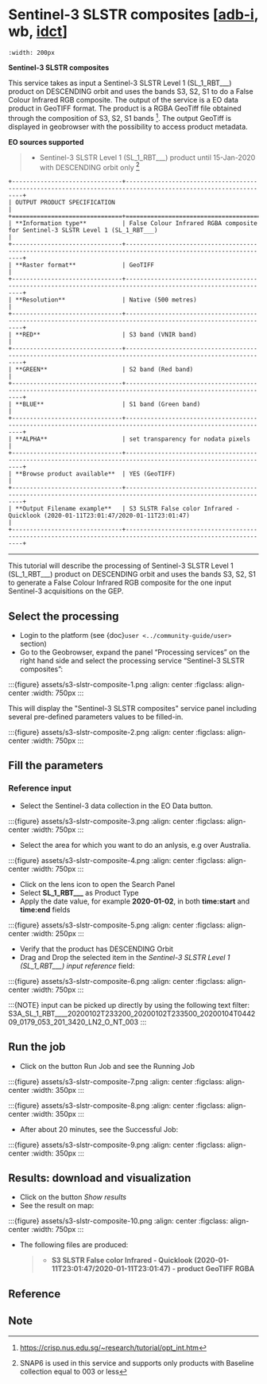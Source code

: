 # Sentinel-3 SLSTR composites \[[adb-i](https://www.esa.int/Applications/Observing_the_Earth/Copernicus/Sentinel-1/Using_satellite_information_to_help_rebuild_after_a_disaster), wb, [idct](https://disasterscharter.org/web/guest/disaster-types/-/asset_publisher/TC3LharmzylW/content/trial-of-the-charter-platform-prototypes;jsessionid=8F4DB8226069BBED7716EE4ED4CA2879.jvm1?redirect=https%3A%2F%2Fdisasterscharter.org%2Fweb%2Fguest%2Fdisaster-types%3Bjsessionid%3D8F4DB8226069BBED7716EE4ED4CA2879.jvm1%3Fp_p_id%3D101_INSTANCE_TC3LharmzylW%26p_p_lifecycle%3D0%26p_p_state%3Dnormal%26p_p_mode%3Dview%26p_p_col_id%3Dcolumn-1%26p_p_col_count%3D1)\]

```{image} assets/s3-slstr-composite-icon.png
:width: 200px
```

**Sentinel-3 SLSTR composites**

This service takes as input a Sentinel-3 SLSTR Level 1 (SL_1_RBT\_\_\_) product on DESCENDING orbit and uses the bands S3, S2, S1 to do a False Colour Infrared RGB composite.
The output of the service is a EO data product in GeoTIFF format. The product is a RGBA GeoTiff file obtained through the composition of S3, S2, S1 bands [^id3]. The output GeoTiff is displayed in geobrowser with the possibility to access product metadata.

**EO sources supported**

> - Sentinel-3 SLSTR Level 1 (SL_1_RBT\_\_\_) product until 15-Jan-2020 with DESCENDING orbit only [^id4]

```{eval-rst}
+-------------------------------+---------------------------------------------------------------------------------------------------------------+
| OUTPUT PRODUCT SPECIFICATION                                                                                                                  |
+===============================+===============================================================================================================+
| **Information type**          | False Colour Infrared RGBA composite for Sentinel-3 SLSTR Level 1 (SL_1_RBT___)                               |
+-------------------------------+---------------------------------------------------------------------------------------------------------------+
| **Raster format**             | GeoTIFF                                                                                                       |
+-------------------------------+---------------------------------------------------------------------------------------------------------------+
| **Resolution**                | Native (500 metres)                                                                                           |
+-------------------------------+---------------------------------------------------------------------------------------------------------------+
| **RED**                       | S3 band (VNIR band)                                                                                           |
+-------------------------------+---------------------------------------------------------------------------------------------------------------+
| **GREEN**                     | S2 band (Red band)                                                                                            |
+-------------------------------+---------------------------------------------------------------------------------------------------------------+
| **BLUE**                      | S1 band (Green band)                                                                                          |
+-------------------------------+---------------------------------------------------------------------------------------------------------------+
| **ALPHA**                     | set transparency for nodata pixels                                                                            |
+-------------------------------+---------------------------------------------------------------------------------------------------------------+
| **Browse product available**  | YES (GeoTIFF)                                                                                                 |
+-------------------------------+---------------------------------------------------------------------------------------------------------------+
| **Output Filename example**   | S3 SLSTR False color Infrared - Quicklook (2020-01-11T23:01:47/2020-01-11T23:01:47)                           |
+-------------------------------+---------------------------------------------------------------------------------------------------------------+
```

______________________________________________________________________

This tutorial will describe the processing of Sentinel-3 SLSTR Level 1 (SL_1_RBT\_\_\_) product on DESCENDING orbit and uses the bands S3, S2, S1 to generate a False Colour Infrared RGB composite for the one input Sentinel-3 acquisitions on the GEP.

## Select the processing

- Login to the platform (see {doc}`user <../community-guide/user>` section)
- Go to the Geobrowser, expand the panel “Processing services” on the right hand side and select the processing service “Sentinel-3 SLSTR composites”:

:::{figure} assets/s3-slstr-composite-1.png
:align: center
:figclass: align-center
:width: 750px
:::

This will display the "Sentinel-3 SLSTR composites" service panel including several pre-defined parameters values to be filled-in.

:::{figure} assets/s3-slstr-composite-2.png
:align: center
:figclass: align-center
:width: 750px
:::

## Fill the parameters

### Reference input

- Select the Sentinel-3 data collection in the EO Data button.

:::{figure} assets/s3-slstr-composite-3.png
:align: center
:figclass: align-center
:width: 750px
:::

- Select the area for which you want to do an anlysis, e.g over Australia.

:::{figure} assets/s3-slstr-composite-4.png
:align: center
:figclass: align-center
:width: 750px
:::

- Click on the lens icon to open the Search Panel
- Select **SL_1_RBT\_\_\_** as Product Type
- Apply the date value, for example **2020-01-02**, in both **time:start** and **time:end** fields

:::{figure} assets/s3-slstr-composite-5.png
:align: center
:figclass: align-center
:width: 250px
:::

- Verify that the product has DESCENDING Orbit
- Drag and Drop the selected item in the *Sentinel-3 SLSTR Level 1 (SL_1_RBT\_\_\_) input reference* field:

:::{figure} assets/s3-slstr-composite-6.png
:align: center
:figclass: align-center
:width: 750px
:::

:::{NOTE}
input can be picked up directly by using the following text filter: S3A_SL_1_RBT\_\_\_\_20200102T233200_20200102T233500_20200104T044209_0179_053_201_3420_LN2_O_NT_003
:::

## Run the job

- Click on the button Run Job and see the Running Job

:::{figure} assets/s3-slstr-composite-7.png
:align: center
:figclass: align-center
:width: 350px
:::

:::{figure} assets/s3-slstr-composite-8.png
:align: center
:figclass: align-center
:width: 350px
:::

- After about 20 minutes, see the Successful Job:

:::{figure} assets/s3-slstr-composite-9.png
:align: center
:figclass: align-center
:width: 350px
:::

## Results: download and visualization

- Click on the button *Show results*
- See the result on map:

:::{figure} assets/s3-slstr-composite-10.png
:align: center
:figclass: align-center
:width: 750px
:::

- The following files are produced:

  > - **S3 SLSTR False color Infrared - Quicklook (2020-01-11T23:01:47/2020-01-11T23:01:47) - product GeoTIFF RGBA**

## Reference

[^id3]: <https://crisp.nus.edu.sg/~research/tutorial/opt_int.htm>

## Note

[^id4]: SNAP6 is used in this service and supports only products with Baseline collection equal to 003 or less
